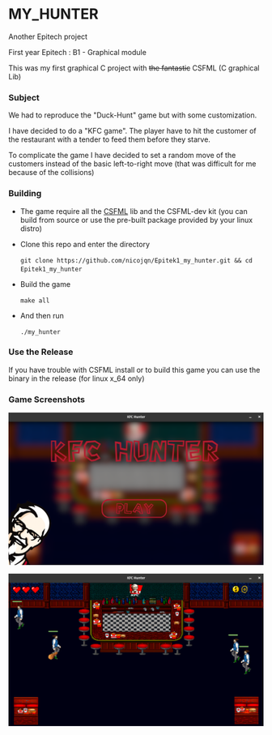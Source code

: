 # MY_HUNTER

Another Epitech project

First year Epitech : B1 - Graphical module

This was my first graphical C project with ~~the fantastic~~ CSFML (C graphical Lib)

### Subject

We had to reproduce the "Duck-Hunt" game but with some customization.

I have decided to do a "KFC game". The player have to hit the customer of the restaurant with a tender to feed them before they starve.

To complicate the game I have decided to set a random move of the customers instead of the basic left-to-right move (that was difficult for me because of the collisions)

### Building

* The game require all the [CSFML](https://github.com/SFML/CSFML) lib and the CSFML-dev kit (you can build from source or use the pre-built package provided by your linux distro)
* Clone this repo and enter the directory

  `git clone https://github.com/nicojqn/Epitek1_my_hunter.git && cd Epitek1_my_hunter`
* Build the game

  `make all`
* And then run

  `./my_hunter`

### Use the Release

If you have trouble with CSFML install or to build this game you can use the binary in the release (for linux x_64 only)

### Game Screenshots

![1671492416052](image/README/1671492416052.png "my_hunter menu")

![1671492451901](image/README/1671492451901.png "my_hunter playing the game")
